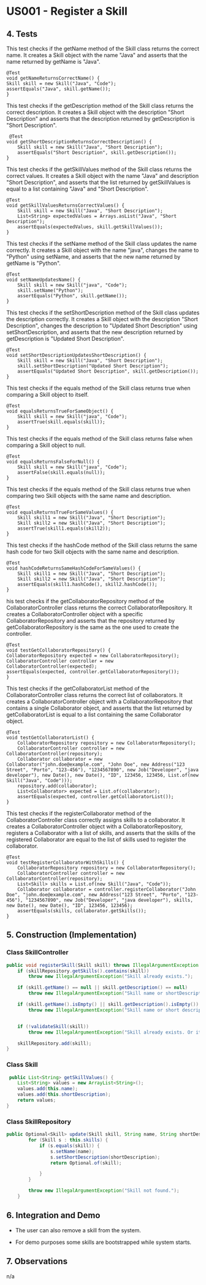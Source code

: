 # US001 - Register a Skill 

## 4. Tests 
This test checks if the getName method of the Skill class returns the correct name. It creates a Skill object with the name "Java" and asserts that the name returned by getName is "Java".
    
    @Test
    void getNameReturnsCorrectName() {
    Skill skill = new Skill("Java", "Code");
    assertEquals("Java", skill.getName());
    }

This test checks if the getDescription method of the Skill class returns the correct description. It creates a Skill object with the description "Short Description" and asserts that the description returned by getDescription is "Short Description".
   
     @Test
    void getShortDescriptionReturnsCorrectDescription() {
        Skill skill = new Skill("Java", "Short Description");
        assertEquals("Short Description", skill.getDescription());
    }

This test checks if the getSkillValues method of the Skill class returns the correct values. It creates a Skill object with the name "Java" and description "Short Description", and asserts that the list returned by getSkillValues is equal to a list containing "Java" and "Short Description".

    @Test
    void getSkillValuesReturnsCorrectValues() {
        Skill skill = new Skill("Java", "Short Description");
        List<String> expectedValues = Arrays.asList("Java", "Short Description");
        assertEquals(expectedValues, skill.getSkillValues());
    }

This test checks if the setName method of the Skill class updates the name correctly. It creates a Skill object with the name "java", changes the name to "Python" using setName, and asserts that the new name returned by getName is "Python".

    @Test
    void setNameUpdatesName() {
        Skill skill = new Skill("java", "Code");
        skill.setName("Python");
        assertEquals("Python", skill.getName());
    }

This test checks if the setShortDescription method of the Skill class updates the description correctly. It creates a Skill object with the description "Short Description", changes the description to "Updated Short Description" using setShortDescription, and asserts that the new description returned by getDescription is "Updated Short Description".

    @Test
    void setShortDescriptionUpdatesShortDescription() {
        Skill skill = new Skill("Java", "Short Description");
        skill.setShortDescription("Updated Short Description");
        assertEquals("Updated Short Description", skill.getDescription());
    }

This test checks if the equals method of the Skill class returns true when comparing a Skill object to itself.

    @Test
    void equalsReturnsTrueForSameObject() {
        Skill skill = new Skill("java", "Code");
        assertTrue(skill.equals(skill));
    }

This test checks if the equals method of the Skill class returns false when comparing a Skill object to null.

    @Test
    void equalsReturnsFalseForNull() {
        Skill skill = new Skill("java", "Code");
        assertFalse(skill.equals(null));
    }

This test checks if the equals method of the Skill class returns true when comparing two Skill objects with the same name and description.

    @Test
    void equalsReturnsTrueForSameValues() {
        Skill skill1 = new Skill("Java", "Short Description");
        Skill skill2 = new Skill("Java", "Short Description");
        assertTrue(skill1.equals(skill2));
    }

This test checks if the hashCode method of the Skill class returns the same hash code for two Skill objects with the same name and description.

    @Test
    void hashCodeReturnsSameHashCodeForSameValues() {
        Skill skill1 = new Skill("Java", "Short Description");
        Skill skill2 = new Skill("Java", "Short Description");
        assertEquals(skill1.hashCode(), skill2.hashCode());
    }

his test checks if the getCollaboratorRepository method of the CollaboratorController class returns the correct CollaboratorRepository. It creates a CollaboratorController object with a specific CollaboratorRepository and asserts that the repository returned by getCollaboratorRepository is the same as the one used to create the controller.

    @Test
    void testGetCollaboratorRepository() {
    CollaboratorRepository expected = new CollaboratorRepository();
    CollaboratorController controller = new CollaboratorController(expected);
    assertEquals(expected, controller.getCollaboratorRepository());
    }

This test checks if the getCollaboratorList method of the CollaboratorController class returns the correct list of collaborators. It creates a CollaboratorController object with a CollaboratorRepository that contains a single Collaborator object, and asserts that the list returned by getCollaboratorList is equal to a list containing the same Collaborator object.

    @Test
    void testGetCollaboratorList() {
        CollaboratorRepository repository = new CollaboratorRepository();
        CollaboratorController controller = new CollaboratorController(repository);
        Collaborator collaborator = new Collaborator("john.doe@example.com", "John Doe", new Address("123 Street", "Porto", "123-456"), "1234567890", new Job("Developer", "java developer"), new Date(), new Date(), "ID", 123456, 123456, List.of(new Skill("Java", "Code")));
        repository.add(collaborator);
        List<Collaborator> expected = List.of(collaborator);
        assertEquals(expected, controller.getCollaboratorList());
    }

This test checks if the registerCollaborator method of the CollaboratorController class correctly assigns skills to a collaborator. It creates a CollaboratorController object with a CollaboratorRepository, registers a Collaborator with a list of skills, and asserts that the skills of the registered Collaborator are equal to the list of skills used to register the collaborator.

    @Test
    void testRegisterCollaboratorWithSkills() {
        CollaboratorRepository repository = new CollaboratorRepository();
        CollaboratorController controller = new CollaboratorController(repository);
        List<Skill> skills = List.of(new Skill("Java", "Code"));
        Collaborator collaborator = controller.registerCollaborator("John Doe", "john.doe@example.com", new Address("123 Street", "Porto", "123-456"), "1234567890", new Job("Developer", "java developer"), skills, new Date(), new Date(), "ID", 123456, 123456);
        assertEquals(skills, collaborator.getSkills());
    }

## 5. Construction (Implementation)

### Class SkillController

```java
public void registerSkill(Skill skill) throws IllegalArgumentException {
    if (skillRepository.getSkills().contains(skill))
        throw new IllegalArgumentException("Skill already exists.");

    if (skill.getName() == null || skill.getDescription() == null)
        throw new IllegalArgumentException("Skill name or shortDescription parameters are null.");

    if (skill.getName().isEmpty() || skill.getDescription().isEmpty())
        throw new IllegalArgumentException("Skill name or short description parameters are empty.");


    if (!validateSkill(skill))
        throw new IllegalArgumentException("Skill already exists. Or it has an invalid name.");

    skillRepository.add(skill);
}

```

### Class Skill

```java
 public List<String> getSkillValues() {
    List<String> values = new ArrayList<String>();
    values.add(this.name);
    values.add(this.shortDescription);
    return values;
}

```

### Class SkillRepository

```java
public Optional<Skill> update(Skill skill, String name, String shortDescription) {
        for (Skill s : this.skills) {
            if (s.equals(skill)) {
                s.setName(name);
                s.setShortDescription(shortDescription);
                return Optional.of(skill);

            }
        }

        throw new IllegalArgumentException("Skill not found.");
    }
```

## 6. Integration and Demo 

* The user can also remove a skill from the system.

* For demo purposes some skills are bootstrapped while system starts.


## 7. Observations

n/a